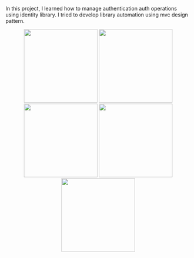 In this project, I learned how to manage authentication auth operations using identity library. I tried to develop library automation using mvc design pattern.

<p align="center">
  <img src="https://github.com/myemirrr/Library-MVC/raw/main/assets/77809017/ddb95565-148c-4a5a-91df-37f3a089101c.png" width="200"/>
  <img src="https://github.com/myemirrr/BasicLibrary-MVC/raw/main/assets/77809017/569b8e3d-8233-498c-8019-748e95a68f6e.png" width="200"/>
  <img src="https://github.com/myemirrr/BasicLibrary-MVC/raw/main/assets/77809017/3c8e2fd9-f391-460d-8967-996f327056bc.png" width="200"/>
  <img src="https://github.com/myemirrr/Library-MVC/raw/main/assets/77809017/67f109e2-33e9-413f-a1ff-27296cd85a32.png" width="200"/>
  <img src="https://github.com/myemirrr/Library-MVC/raw/main/assets/77809017/421d15c4-da46-4e46-98aa-491e34570ffa.png" width="200"/>
</p>
